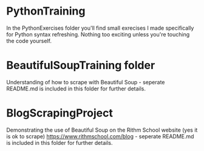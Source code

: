 # PythonTraining

In the PythonExercises folder you'll find small exrecises I made specifically for Python syntax refreshing. Nothing too exciting unless you're touching the code yourself.

# BeautifulSoupTraining folder

Understanding of how to scrape with Beautiful Soup - seperate README.md is included in this folder for further details.

# BlogScrapingProject

Demonstrating the use of Beautiful Soup on the Rithm School website (yes it is ok to scrape) https://www.rithmschool.com/blog - seperate README.md is included in this folder for further details.

